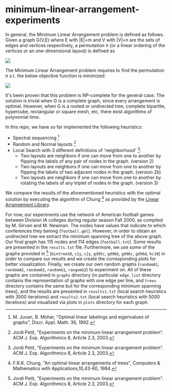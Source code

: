 # minimum-linear-arrangement-experiments
In general, the Minimum Linear Arrangement problem is defined as follows.
Given a graph G(V,E) where E with |E|=m and V with |V|=n are the sets of edges and vertices respectively, a permutation π (or a linear ordering of the vertices or an one-dimensional layout) is defined as 

<img src="https://render.githubusercontent.com/render/math?math={\color{black}\pi: V \rightarrow \{1,2,...,n\}}">

The Minimum Linear Arrangement problem requires to find the permutation π s.t. the below objective function is minimized:

<img src="https://render.githubusercontent.com/render/math?math={\color{black}\sum_{(i,j)\in E}{|\pi(i)-\pi(j)|}}">

It's been proven that this problem is NP-complete for the general case. The solution is trivial when G is a complete graph, since every arrangement is optimal. However, when G is a rooted or undirected tree, complete bipartite, hypercube, rectangular or square mesh, etc, there exist algorithms of polynomial time.

In this repo, we have so far implemented the following heuristics:
* Spectral sequencing [^ref1]
* Random and Normal layouts [^ref2]
* Local Search with 3 different definitions of 'neighborhood' [^ref2]:
  -  Two layouts are neighbors if one can move from
one to another by flipping the labels of any pair of nodes in
the graph. (version 2)
  -  Two layouts are neighbors if one can move from
one to another by flipping the labels of two adjacent nodes in
the graph. (version 2b)
  -  Two layouts are neighbors if one can move from
one to another by rotating the labels of any triplet of nodes in
the graph. (version 3)

We compare the results of the aforementioned heuristics with the optimal solution by executing the algorithm of Chung [^ref3] as provided by the [Linear Arrangement Library](https://cqllab.upc.edu/lal/).

For now, our experiments use the network of American football games between Division IA colleges during regular season Fall 2000, as compiled by M. Girvan and M. Newman. The nodes have values that indicate to which conferences they belong (``football.gml``). However, in order to obtain an undirected tree we extract the minimum spanning tree of the above graph. Our final graph has 115 nodes and 114 edges (``football.txt``). Some results are presented in the ``results.txt`` file. Furthermore, we use some of the graphs provided in [^ref2] (``bintree10``, ``c1y``, ``c2y``, ``gd95c``, ``gd96b``, ``gd96c``, ``gd96d``, ``hc10``)  in order to compare our results and we create the corresponding plots for better visualization. Finally, we create our own random graphs (``randomA1``, ``randomA2``, ``randomA3``, ``randomG1``, ``rangomG2``) to experiment on. All of these graphs are contained in ``graphs`` directory (in particular ``edge_list`` directory contains the representation of graphs with one edge per line, and ``trees`` directory contains the same but for the corresponding minimum spanning trees), and the results are presented in ``results1.txt`` (local search heuristics with 3500 iterations) and ``results2.txt`` (local search heuristics with 5000 iterations) and visualized via plots in ``plots`` directory for each graph.

[^ref1]:  M. Juvan, B. Mohar, "Optimal linear labelings and eigenvalues of graphs", Discr. Appl. Math. 36, 1992.
[^ref2]:  Jordi Petit, "Experiments on the minimum linear arrangement problem". ACM J. Exp. Algorithmics 8, Article 2.3, 2003.
[^ref3]:  F.R.K. Chung, "An optimal linear arrangements of trees", Computers \& Mathematics with Applications,10,43-60, 1984.
